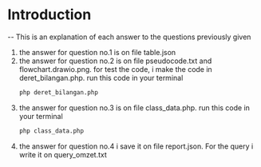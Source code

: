 # Introduction

--
This is an explanation of each answer to the questions previously given

1. the answer for question no.1 is on file table.json
2. the answer for question no.2 is on file pseudocode.txt and flowchart.drawio.png. for test the code, i make the code in
   deret_bilangan.php. run this code in your terminal
   ```bash
   php deret_bilangan.php
   ```
3. the answer for question no.3 is on file class_data.php. run this code in your terminal
   ```bash
   php class_data.php
   ```
4. the answer for question no.4 i save it on file report.json. For the query i write it on query_omzet.txt
